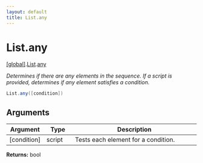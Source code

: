 ```yaml
---
layout: default
title: List.any
---
```


# List.any

[\[global\]]({{site.baseurl}}/docs/).[List]({{site.baseurl}}/docs/List/).[any]({{site.baseurl}}/docs/List/any/)

_Determines if there are any elements in the sequence. If a script is provided, determines if any element satisfies a condition._

```cs
List.any([condition])
```

## Arguments

<table>
  <col width="15%">
  <col width="15%">
  <thead>
    <tr>
      <th>Argument</th>
      <th>Type</th>
      <th>Description</th>
    </tr>
  </thead>
  <tbody>
    <tr>
      <td>[condition]</td>
      <td>script</td>
      <td>Tests each element for a condition.</td>
    </tr>
  </tbody>
</table>

**Returns:** bool
